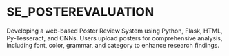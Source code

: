 # SE_POSTEREVALUATION
Developing a web-based Poster Review System using Python, Flask, HTML, Py-Tesseract, and CNNs. Users upload posters for comprehensive analysis, including font, color, grammar, and category to enhance research findings.
